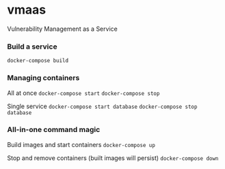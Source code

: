 # vmaas
Vulnerability Management as a Service

### Build a service

```docker-compose build```

### Managing containers

All at once
```docker-compose start```
```docker-compose stop```

Single service
```docker-compose start database```
```docker-compose stop database```

### All-in-one command magic

Build images and start containers
```docker-compose up```

Stop and remove containers (built images will persist)
```docker-compose down```
